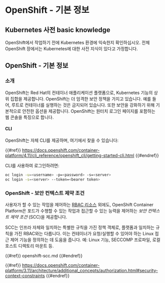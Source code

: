 # OpenShift - 기본 정보

## Kubernetes 사전 b**asic knowledge** <a href="#a94e" id="a94e"></a>

OpenShift에서 작업하기 전에 Kubernetes 환경에 익숙한지 확인하십시오. 전체 OpenShift 장에서는 Kubernetes에 대한 사전 지식이 있다고 가정합니다.

## OpenShift - 기본 정보

### 소개

OpenShift는 Red Hat의 컨테이너 애플리케이션 플랫폼으로, Kubernetes 기능의 상위 집합을 제공합니다. OpenShift는 더 엄격한 보안 정책을 가지고 있습니다. 예를 들어, 루트로 컨테이너를 실행하는 것은 금지되어 있습니다. 또한 보안을 강화하기 위해 기본적으로 안전한 옵션을 제공합니다. OpenShift는 원터치 로그인 페이지를 포함하는 웹 콘솔을 특징으로 합니다.

#### CLI

OpenShift는 자체 CLI를 제공하며, 여기에서 찾을 수 있습니다:

{{#ref}}
https://docs.openshift.com/container-platform/4.11/cli_reference/openshift_cli/getting-started-cli.html
{{#endref}}

CLI를 사용하여 로그인하려면:
```bash
oc login -u=<username> -p=<password> -s=<server>
oc login -s=<server> --token=<bearer token>
```
### **OpenShift - 보안 컨텍스트 제약 조건** <a href="#a94e" id="a94e"></a>

사용자가 할 수 있는 작업을 제어하는 [RBAC 리소스](https://docs.openshift.com/container-platform/3.11/architecture/additional_concepts/authorization.html#architecture-additional-concepts-authorization) 외에도, OpenShift Container Platform은 포드가 수행할 수 있는 작업과 접근할 수 있는 능력을 제어하는 _보안 컨텍스트 제약 조건_ (SCC)을 제공합니다.

SCC는 인프라 자체와 일치하는 특별한 규칙을 가진 정책 객체로, 플랫폼과 일치하는 규칙을 가진 RBAC와는 다릅니다. 이는 컨테이너가 요청/실행할 수 있어야 하는 Linux 접근 제어 기능을 정의하는 데 도움을 줍니다. 예: Linux 기능, SECCOMP 프로파일, 로컬호스트 디렉토리 마운트 등.

{{#ref}}
openshift-scc.md
{{#endref}}

{{#ref}}
https://docs.openshift.com/container-platform/3.11/architecture/additional_concepts/authorization.html#security-context-constraints
{{#endref}}
